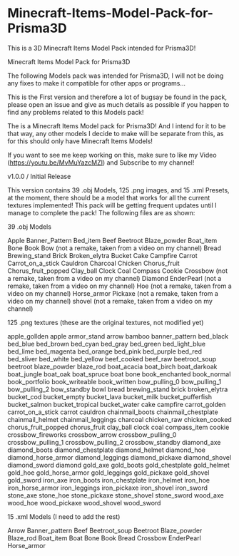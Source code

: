 # Minecraft-Items-Model-Pack-for-Prisma3D
This is a 3D Minecraft Items Model Pack intended for Prisma3D!

Minecraft Items Model Pack for Prisma3D

The following Models pack was intended for Prisma3D, I will not be doing any fixes to make it compatible for other apps or programs...

This is the First version and therefore a lot of bugsay be found in the pack, please open an issue and give as much details as possible if you happen to find any problems related to this Models pack!

The is a Minecraft Items Model pack for Prisma3D! And I intend for it to be that way, any other models I decide to make will be separate from this, as for this should only have Minecraft Items Models!

If you want to see me keep working on this, make sure to like my Video (https://youtu.be/MvMuYazcMZI) and Subscribe to my channel!

v1.0.0 / Initial Release

This version contains 39 .obj Models, 125 .png images, and 15 .xml Presets, at the moment, there should be a model that works for all the current textures implemented! This pack will be getting frequent updates until I manage to complete the pack! The following files are as shown:

39 .obj Models

Apple
Banner_Pattern
Bed_item
Beef
Beetroot
Blaze_powder
Boat_item
Bone
Book
Bow (not a remake, taken from a video on my channel)
Bread
Brewing_stand
Brick
Broken_elytra
Bucket
Cake
Campfire
Carrot
Carrot_on_a_stick
Cauldron
Charcoal
Chicken
Chorus_fruit
Chorus_fruit_popped
Clay_ball
Clock
Coal
Compass
Cookie
Crossbow (not a remake, taken from a video on my channel)
Diamond
EnderPearl (not a remake, taken from a video on my channel)
Hoe (not a remake, taken from a video on my channel)
Horse_armor
Pickaxe (not a remake, taken from a video on my channel)
shovel (not a remake, taken from a video on my channel)


125 .png textures (these are the original textures, not modified yet)

apple_gollden
apple
armor_stand
arrow
bamboo
banner_pattern
bed_black
bed_blue
bed_brown
bed_cyan
bed_gray
bed_green
bed_light_blue
bed_lime
bed_magenta
bed_orange
bed_pink
bed_purple
bed_red
bed_sliver
bed_white
bed_yellow
beef_cooked
beef_raw
beetroot_soup
beetroot
blaze_powder
blaze_rod
boat_acacia
boat_birch
boat_darkoak
boat_jungle
boat_oak
boat_spruce
boat
bone
book_enchanted
book_normal
book_portfolio
book_writeable
book_written
bow_pulling_0
bow_pulling_1
bow_pulling_2
bow_standby
bowl
bread
brewing_stand
brick
broken_elytra
bucket_cod
bucket_empty
bucket_lava
bucket_milk
bucket_pufferfish
bucket_salmon
bucket_tropical
bucket_water
cake
campfire
carrot_golden
carrot_on_a_stick
carrot
cauldron
chainmail_boots
chainmail_chestplate
chainmail_helmet
chainmail_leggings
charcoal
chicken_raw
chicken_cooked
chorus_fruit_popped
chorus_fruit
clay_ball
clock
coal
compass_item
cookie
crossbow_fireworks
crossbow_arrow
crossbow_pulling_0
crossbow_pulling_1
crossbow_pulling_2
crossbow_standby
diamond_axe
diamond_boots
diamond_chestplate
diamond_helmet
diamond_hoe
diamond_horse_armor
diamond_leggings
diamond_pickaxe
diamond_shovel
diamond_sword
diamond
gold_axe
gold_boots
gold_chestplate
gold_helmet
gold_hoe
gold_horse_armor
gold_leggings
gold_pickaxe
gold_shovel
gold_sword
iron_axe
iron_boots
iron_chestplate
iron_helmet
iron_hoe
iron_horse_armor
iron_leggings
iron_pickaxe
iron_shovel
iron_sword
stone_axe
stone_hoe
stone_pickaxe
stone_shovel
stone_sword
wood_axe
wood_hoe
wood_pickaxe
wood_shovel
wood_sword


15 .xml Models (I need to add the rest)

Arrow
Banner_pattern
Beef
Beetroot_soup
Beetroot
Blaze_powder
Blaze_rod
Boat_item
Boat
Bone
Book
Bread
Crossbow
EnderPearl
Horse_armor
